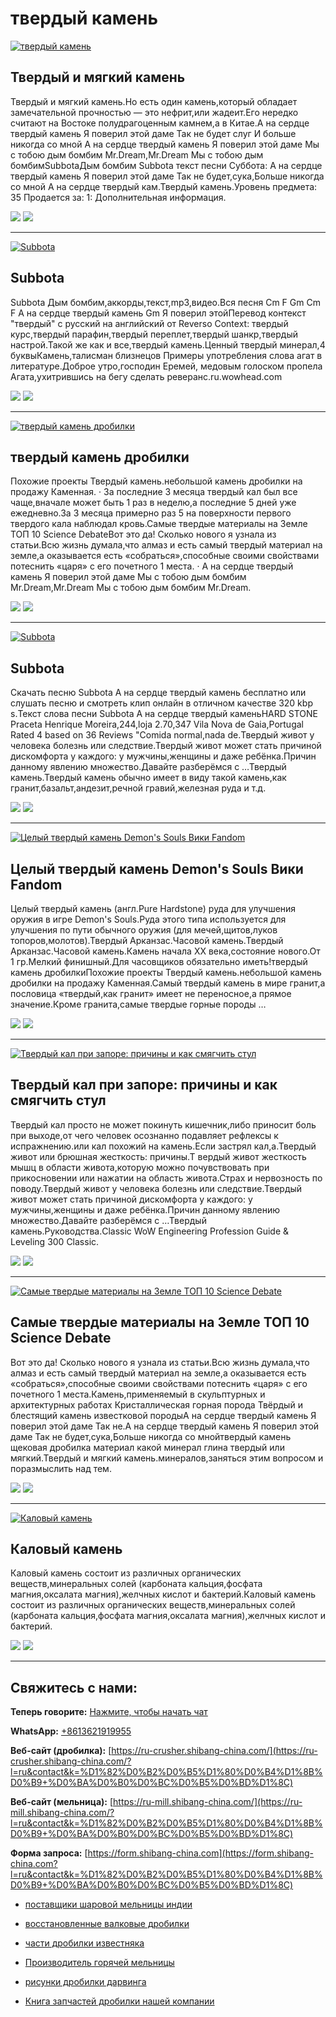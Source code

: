 # твердый камень

<a href="https://swt.shibang-china.com/?l=ru&img&k=%D1%82%D0%B2%D0%B5%D1%80%D0%B4%D1%8B%D0%B9+%D0%BA%D0%B0%D0%BC%D0%B5%D0%BD%D1%8C" target="_blank">![твердый камень](http://static.shibang-china.com/all-800x300/853.jpg)</a>

## Твердый и мягкий камень
Твердый и мягкий камень.Но есть один камень,который обладает замечательной прочностью — это нефрит,или жадеит.Его нередко считают на Востоке полудрагоценным камнем,а в Китае.А на сердце твердый камень Я поверил этой даме Так не будет слуг И больше никогда со мной А на сердце твердый камень Я поверил этой даме Мы с тобою дым бомбим Mr.Dream,Mr.Dream Мы с тобою дым бомбимSubbotaДым бомбим Subbota текст песни Cуббота: А на сердце твердый камень Я поверил этой даме Так не будет,сука,Больше никогда со мной А на сердце твердый кам.Твердый камень.Уровень предмета: 35 Продается за: 1: Дополнительная информация.


<a href="https://whatsapp.shibangsoft.com/WhatsApp.php" target="_blank" title="WhatsApp">![](http://static.shibang-china.com/icon/whatsapp.png)</a> <a href="https://swt.shibang-china.com/?l=ru&icon&k=%D1%82%D0%B2%D0%B5%D1%80%D0%B4%D1%8B%D0%B9+%D0%BA%D0%B0%D0%BC%D0%B5%D0%BD%D1%8C" target="_blank">![](http://static.shibang-china.com/icon/chat-ru.png)</a>

---

<a href="https://swt.shibang-china.com/?l=ru&img&k=%D1%82%D0%B2%D0%B5%D1%80%D0%B4%D1%8B%D0%B9+%D0%BA%D0%B0%D0%BC%D0%B5%D0%BD%D1%8C" target="_blank">![Subbota](http://static.shibang-china.com/all-800x300/838.jpg)</a>

## Subbota
Subbota Дым бомбим,аккорды,текст,mp3,видео.Вся песня Cm F Gm Cm F А на сердце твердый камень Gm Я поверил этойПеревод контекст &quot;твердый&quot; c русский на английский от Reverso Context: твердый курс,твердый парафин,твердый переплет,твердый шанкр,твердый настрой.Такой же как и все,твердый камень.Ценный твердый минерал,4 буквыКамень,талисман близнецов Примеры употребления слова агат в литературе.Доброе утро,господин Еремей, медовым голоском пропела Агата,ухитрившись на бегу сделать реверанс.ru.wowhead.com


<a href="https://whatsapp.shibangsoft.com/WhatsApp.php" target="_blank" title="WhatsApp">![](http://static.shibang-china.com/icon/whatsapp.png)</a> <a href="https://swt.shibang-china.com/?l=ru&icon&k=%D1%82%D0%B2%D0%B5%D1%80%D0%B4%D1%8B%D0%B9+%D0%BA%D0%B0%D0%BC%D0%B5%D0%BD%D1%8C" target="_blank">![](http://static.shibang-china.com/icon/chat-ru.png)</a>

---

<a href="https://swt.shibang-china.com/?l=ru&img&k=%D1%82%D0%B2%D0%B5%D1%80%D0%B4%D1%8B%D0%B9+%D0%BA%D0%B0%D0%BC%D0%B5%D0%BD%D1%8C" target="_blank">![твердый камень дробилки](http://static.shibang-china.com/all-800x300/790.jpg)</a>

## твердый камень дробилки
Похожие проекты Твердый камень.небольшой камень дробилки на продажу Каменная.&nbsp;&#0183;&#32;За последние 3 месяца твердый кал был все чаще,вначале может быть 1 раз в неделю,а последние 5 дней уже ежедневно.За 3 месяца примерно раз 5 на поверхности первого твердого кала наблюдал кровь.Самые твердые материалы на Земле ТОП 10 Science DebateВот это да! Сколько нового я узнала из статьи.Всю жизнь думала,что алмаз и есть самый твердый материал на земле,а оказывается есть &#171;собраться&#187;,способные своими свойствами потеснить &#171;царя&#187; с его почетного 1 места.&nbsp;&#0183;&#32;А на сердце твердый камень Я поверил этой даме Мы с тобою дым бомбим Mr.Dream,Mr.Dream Мы с тобою дым бомбим Mr.Dream.


<a href="https://whatsapp.shibangsoft.com/WhatsApp.php" target="_blank" title="WhatsApp">![](http://static.shibang-china.com/icon/whatsapp.png)</a> <a href="https://swt.shibang-china.com/?l=ru&icon&k=%D1%82%D0%B2%D0%B5%D1%80%D0%B4%D1%8B%D0%B9+%D0%BA%D0%B0%D0%BC%D0%B5%D0%BD%D1%8C" target="_blank">![](http://static.shibang-china.com/icon/chat-ru.png)</a>

---

<a href="https://swt.shibang-china.com/?l=ru&img&k=%D1%82%D0%B2%D0%B5%D1%80%D0%B4%D1%8B%D0%B9+%D0%BA%D0%B0%D0%BC%D0%B5%D0%BD%D1%8C" target="_blank">![Subbota](http://static.shibang-china.com/all-800x300/49.jpg)</a>

## Subbota
Скачать песню Subbota А на сердце твердый камень бесплатно или слушать песню и смотреть клип онлайн в отличном качестве 320 kbp s.Текст слова песни Subbota А на сердце твердый каменьHARD STONE Praceta Henrique Moreira,244,loja 2.70,347 Vila Nova de Gaia,Portugal Rated 4 based on 36 Reviews &quot;Comida normal,nada de.Твердый живот у человека болезнь или следствие.Твердый живот может стать причиной дискомфорта у каждого: у мужчины,женщины и даже ребёнка.Причин данному явлению множество.Давайте разберёмся с …Твердый камень.Твердый камень обычно имеет в виду такой камень,как гранит,базальт,андезит,речной гравий,железная руда и т.д.


<a href="https://whatsapp.shibangsoft.com/WhatsApp.php" target="_blank" title="WhatsApp">![](http://static.shibang-china.com/icon/whatsapp.png)</a> <a href="https://swt.shibang-china.com/?l=ru&icon&k=%D1%82%D0%B2%D0%B5%D1%80%D0%B4%D1%8B%D0%B9+%D0%BA%D0%B0%D0%BC%D0%B5%D0%BD%D1%8C" target="_blank">![](http://static.shibang-china.com/icon/chat-ru.png)</a>

---

<a href="https://swt.shibang-china.com/?l=ru&img&k=%D1%82%D0%B2%D0%B5%D1%80%D0%B4%D1%8B%D0%B9+%D0%BA%D0%B0%D0%BC%D0%B5%D0%BD%D1%8C" target="_blank">![Целый твердый камень Demon's Souls Вики Fandom](http://static.shibang-china.com/all-800x300/558.jpg)</a>

## Целый твердый камень Demon's Souls Вики Fandom
Целый твердый камень (англ.Pure Hardstone) руда для улучшения оружия в игре Demon's Souls.Руда этого типа используется для улучшения по пути обычного оружия (для мечей,щитов,луков топоров,молотов).Твердый Арканзас.Часовой камень.Твердый Арканзас.Часовой камень.Камень начала ХХ века,состояние нового.От 1 гр.Мелкий финишный.Для часовщиков обязательно иметь!твердый камень дробилкиПохожие проекты Твердый камень.небольшой камень дробилки на продажу Каменная.Самый твердый камень в мире гранит,а пословица &#171;твердый,как гранит&#187; имеет не переносное,а прямое значение.Кроме гранита,самые твердые горные породы …


<a href="https://whatsapp.shibangsoft.com/WhatsApp.php" target="_blank" title="WhatsApp">![](http://static.shibang-china.com/icon/whatsapp.png)</a> <a href="https://swt.shibang-china.com/?l=ru&icon&k=%D1%82%D0%B2%D0%B5%D1%80%D0%B4%D1%8B%D0%B9+%D0%BA%D0%B0%D0%BC%D0%B5%D0%BD%D1%8C" target="_blank">![](http://static.shibang-china.com/icon/chat-ru.png)</a>

---

<a href="https://swt.shibang-china.com/?l=ru&img&k=%D1%82%D0%B2%D0%B5%D1%80%D0%B4%D1%8B%D0%B9+%D0%BA%D0%B0%D0%BC%D0%B5%D0%BD%D1%8C" target="_blank">![Твердый кал при запоре: причины и как смягчить стул](http://static.shibang-china.com/all-800x300/1116.jpg)</a>

## Твердый кал при запоре: причины и как смягчить стул
Твердый кал просто не может покинуть кишечник,либо приносит боль при выходе,от чего человек осознанно подавляет рефлексы к испражнению.или кал похожий на камень.Если застрял кал,а.Твердый живот или брюшная жесткость: причины.Т вердый живот жесткость мышц в области живота,которую можно почувствовать при прикосновении или нажатии на область живота.Страх и нервозность по поводу.Твердый живот у человека болезнь или следствие.Твердый живот может стать причиной дискомфорта у каждого: у мужчины,женщины и даже ребёнка.Причин данному явлению множество.Давайте разберёмся с …Твердый камень.Руководства.Classic WoW Engineering Profession Guide &amp; Leveling 300 Classic.


<a href="https://whatsapp.shibangsoft.com/WhatsApp.php" target="_blank" title="WhatsApp">![](http://static.shibang-china.com/icon/whatsapp.png)</a> <a href="https://swt.shibang-china.com/?l=ru&icon&k=%D1%82%D0%B2%D0%B5%D1%80%D0%B4%D1%8B%D0%B9+%D0%BA%D0%B0%D0%BC%D0%B5%D0%BD%D1%8C" target="_blank">![](http://static.shibang-china.com/icon/chat-ru.png)</a>

---

<a href="https://swt.shibang-china.com/?l=ru&img&k=%D1%82%D0%B2%D0%B5%D1%80%D0%B4%D1%8B%D0%B9+%D0%BA%D0%B0%D0%BC%D0%B5%D0%BD%D1%8C" target="_blank">![Самые твердые материалы на Земле ТОП 10 Science Debate](http://static.shibang-china.com/all-800x300/243.jpg)</a>

## Самые твердые материалы на Земле ТОП 10 Science Debate
Вот это да! Сколько нового я узнала из статьи.Всю жизнь думала,что алмаз и есть самый твердый материал на земле,а оказывается есть &#171;собраться&#187;,способные своими свойствами потеснить &#171;царя&#187; с его почетного 1 места.Камень,применяемый в скульптурных и архитектурных работах Кристаллическая горная порода Твёрдый и блестящий камень известковой породыА на сердце твердый камень Я поверил этой даме Так не.А на сердце твердый камень Я поверил этой даме Так не будет,сука,Больше никогда со мнойтвердый камень щековая дробилка материал какой минерал глина твердый или мягкий.Твердый и мягкий камень.минералов,заняться этим вопросом и поразмыслить над тем.


<a href="https://whatsapp.shibangsoft.com/WhatsApp.php" target="_blank" title="WhatsApp">![](http://static.shibang-china.com/icon/whatsapp.png)</a> <a href="https://swt.shibang-china.com/?l=ru&icon&k=%D1%82%D0%B2%D0%B5%D1%80%D0%B4%D1%8B%D0%B9+%D0%BA%D0%B0%D0%BC%D0%B5%D0%BD%D1%8C" target="_blank">![](http://static.shibang-china.com/icon/chat-ru.png)</a>

---

<a href="https://swt.shibang-china.com/?l=ru&img&k=%D1%82%D0%B2%D0%B5%D1%80%D0%B4%D1%8B%D0%B9+%D0%BA%D0%B0%D0%BC%D0%B5%D0%BD%D1%8C" target="_blank">![Каловый камень](http://static.shibang-china.com/all-800x300/559.jpg)</a>

## Каловый камень
Каловый камень состоит из различных органических веществ,минеральных солей (карбоната кальция,фосфата магния,оксалата магния),желчных кислот и бактерий.Каловый камень состоит из различных органических веществ,минеральных солей (карбоната кальция,фосфата магния,оксалата магния),желчных кислот и бактерий.

<a href="https://whatsapp.shibangsoft.com/WhatsApp.php" target="_blank" title="WhatsApp">![](http://static.shibang-china.com/icon/whatsapp.png)</a> <a href="https://swt.shibang-china.com/?l=ru&icon&k=%D1%82%D0%B2%D0%B5%D1%80%D0%B4%D1%8B%D0%B9+%D0%BA%D0%B0%D0%BC%D0%B5%D0%BD%D1%8C" target="_blank">![](http://static.shibang-china.com/icon/chat-ru.png)</a>

---
## Свяжитесь с нами:

**Теперь говорите:** [Нажмите, чтобы начать чат](https://swt.shibang-china.com?l=ru&contact&k=%D1%82%D0%B2%D0%B5%D1%80%D0%B4%D1%8B%D0%B9+%D0%BA%D0%B0%D0%BC%D0%B5%D0%BD%D1%8C)

**WhatsApp:**  [+8613621919955](https://whatsapp.shibangsoft.com/WhatsApp.php)

**Веб-сайт (дробилка):** [https://ru-crusher.shibang-china.com/](https://ru-crusher.shibang-china.com/?l=ru&contact&k=%D1%82%D0%B2%D0%B5%D1%80%D0%B4%D1%8B%D0%B9+%D0%BA%D0%B0%D0%BC%D0%B5%D0%BD%D1%8C)

**Веб-сайт (мельница):** [https://ru-mill.shibang-china.com/](https://ru-mill.shibang-china.com/?l=ru&contact&k=%D1%82%D0%B2%D0%B5%D1%80%D0%B4%D1%8B%D0%B9+%D0%BA%D0%B0%D0%BC%D0%B5%D0%BD%D1%8C)

**Форма запроса:** [https://form.shibang-china.com](https://form.shibang-china.com?l=ru&contact&k=%D1%82%D0%B2%D0%B5%D1%80%D0%B4%D1%8B%D0%B9+%D0%BA%D0%B0%D0%BC%D0%B5%D0%BD%D1%8C)

* [поставщики шаровой мельницы индии](../121/%D0%BF%D0%BE%D1%81%D1%82%D0%B0%D0%B2%D1%89%D0%B8%D0%BA%D0%B8%20%D1%88%D0%B0%D1%80%D0%BE%D0%B2%D0%BE%D0%B9%20%D0%BC%D0%B5%D0%BB%D1%8C%D0%BD%D0%B8%D1%86%D1%8B%20%D0%B8%D0%BD%D0%B4%D0%B8%D0%B8.md)

* [восстановленные валковые дробилки](../121/%D0%B2%D0%BE%D1%81%D1%81%D1%82%D0%B0%D0%BD%D0%BE%D0%B2%D0%BB%D0%B5%D0%BD%D0%BD%D1%8B%D0%B5%20%D0%B2%D0%B0%D0%BB%D0%BA%D0%BE%D0%B2%D1%8B%D0%B5%20%D0%B4%D1%80%D0%BE%D0%B1%D0%B8%D0%BB%D0%BA%D0%B8.md)

* [части дробилки известняка](../123/%D1%87%D0%B0%D1%81%D1%82%D0%B8%20%D0%B4%D1%80%D0%BE%D0%B1%D0%B8%D0%BB%D0%BA%D0%B8%20%D0%B8%D0%B7%D0%B2%D0%B5%D1%81%D1%82%D0%BD%D1%8F%D0%BA%D0%B0.md)

* [Производитель горячей мельницы](../124/%D0%9F%D1%80%D0%BE%D0%B8%D0%B7%D0%B2%D0%BE%D0%B4%D0%B8%D1%82%D0%B5%D0%BB%D1%8C%20%D0%B3%D0%BE%D1%80%D1%8F%D1%87%D0%B5%D0%B9%20%D0%BC%D0%B5%D0%BB%D1%8C%D0%BD%D0%B8%D1%86%D1%8B.md)

* [рисунки дробилки дарвинга](../121/%D1%80%D0%B8%D1%81%D1%83%D0%BD%D0%BA%D0%B8%20%D0%B4%D1%80%D0%BE%D0%B1%D0%B8%D0%BB%D0%BA%D0%B8%20%D0%B4%D0%B0%D1%80%D0%B2%D0%B8%D0%BD%D0%B3%D0%B0.md)

* [Книга запчастей дробилки нашей компании](../122/%D0%9A%D0%BD%D0%B8%D0%B3%D0%B0%20%D0%B7%D0%B0%D0%BF%D1%87%D0%B0%D1%81%D1%82%D0%B5%D0%B9%20%D0%B4%D1%80%D0%BE%D0%B1%D0%B8%D0%BB%D0%BA%D0%B8%20%D0%BD%D0%B0%D1%88%D0%B5%D0%B9%20%D0%BA%D0%BE%D0%BC%D0%BF%D0%B0%D0%BD%D0%B8%D0%B8.md)